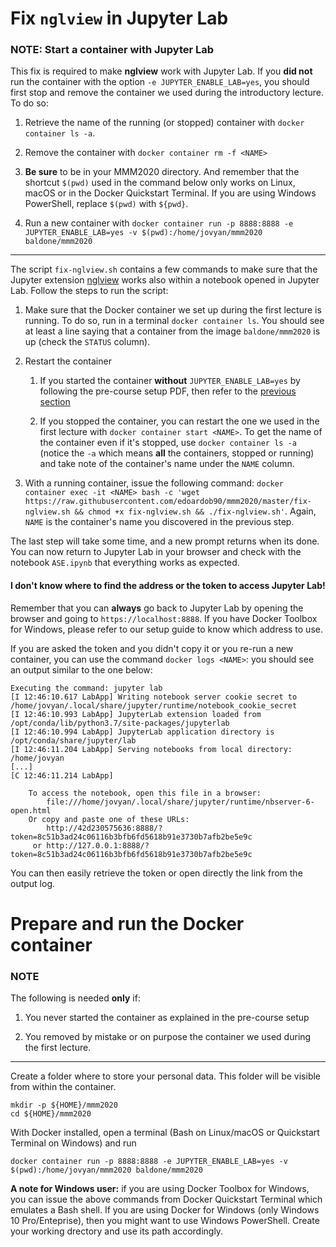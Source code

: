 # Fix `nglview` in Jupyter Lab

### NOTE: Start a container with Jupyter Lab

This fix is required to make **nglview** work with Jupyter Lab. If you **did not** run the container with the option `-e JUPYTER_ENABLE_LAB=yes`, you should first stop and remove the container we used during the introductory lecture. To do so:

1. Retrieve the name of the running (or stopped) container with `docker container ls -a`.

2. Remove the container with `docker container rm -f <NAME>`

3. **Be sure** to be in your MMM2020 directory. And remember that the shortcut `$(pwd)` used in the command below only works on Linux, macOS or in the Docker Quickstart Terminal. If you are using Windows PowerShell, replace `$(pwd)` with `${pwd}`.

4. Run a new container with `docker container run -p 8888:8888 -e JUPYTER_ENABLE_LAB=yes -v $(pwd):/home/jovyan/mmm2020 baldone/mmm2020`

---

The script `fix-nglview.sh` contains a few commands to make sure that the Jupyter extension [nglview](https://github.com/arose/nglview/releases) works also within a notebook opened in Jupyter Lab. Follow the steps to run the script:

1. Make sure that the Docker container we set up during the first lecture is running. To do so, run in a terminal `docker container ls`. You should see at least a line saying that a container from the image `baldone/mmm2020` is up (check the `STATUS` column).

2. Restart the container

    1. If you started the container **without** `JUPYTER_ENABLE_LAB=yes` by following the pre-course setup PDF, then refer to the [previous section](https://github.com/edoardob90/mmm2020/blob/master/README.md#note-start-a-container-with-jupyter-lab)

    2. If you stopped the container, you can restart the one we used in the first lecture with `docker container start <NAME>`. To get the name of the container even if it's stopped, use `docker container ls -a` (notice the `-a` which means **all** the containers, stopped or running) and take note of the container's name under the `NAME` column.

3. With a running container, issue the following command: `docker container exec -it <NAME> bash -c 'wget https://raw.githubusercontent.com/edoardob90/mmm2020/master/fix-nglview.sh && chmod +x fix-nglview.sh && ./fix-nglview.sh'`. Again, `NAME` is the container's name you discovered in the previous step.

The last step will take some time, and a new prompt returns when its done. You can now return to Jupyter Lab in your browser and check with the notebook `ASE.ipynb` that everything works as expected.


#### I don't know where to find the address or the token to access Jupyter Lab!

Remember that you can **always** go back to Jupyter Lab by opening the browser and going to `https://localhost:8888`. If you have Docker Toolbox for Windows, please refer to our setup guide to know which address to use.

If you are asked the token and you didn't copy it or you re-run a new container, you can use the command `docker logs <NAME>`: you should see an output similar to the one below:

```
Executing the command: jupyter lab
[I 12:46:10.617 LabApp] Writing notebook server cookie secret to /home/jovyan/.local/share/jupyter/runtime/notebook_cookie_secret
[I 12:46:10.993 LabApp] JupyterLab extension loaded from /opt/conda/lib/python3.7/site-packages/jupyterlab
[I 12:46:10.994 LabApp] JupyterLab application directory is /opt/conda/share/jupyter/lab
[I 12:46:11.204 LabApp] Serving notebooks from local directory: /home/jovyan
[...]
[C 12:46:11.214 LabApp] 
    
    To access the notebook, open this file in a browser:
        file:///home/jovyan/.local/share/jupyter/runtime/nbserver-6-open.html
    Or copy and paste one of these URLs:
        http://42d230575636:8888/?token=8c51b3ad24c06116b3bfb6fd5618b91e3730b7afb2be5e9c
     or http://127.0.0.1:8888/?token=8c51b3ad24c06116b3bfb6fd5618b91e3730b7afb2be5e9c
```

You can then easily retrieve the token or open directly the link from the output log.


# Prepare and run the Docker container

### NOTE

The following is needed **only** if:

1. You never started the container as explained in the pre-course setup

2. You removed by mistake or on purpose the container we used during the first lecture.

---

Create a folder where to store your personal data. This folder will be visible from within the container.

```
mkdir -p ${HOME}/mmm2020
cd ${HOME}/mmm2020
```

With Docker installed, open a terminal (Bash on Linux/macOS or Quickstart Terminal on Windows) and run

```
docker container run -p 8888:8888 -e JUPYTER_ENABLE_LAB=yes -v $(pwd):/home/jovyan/mmm2020 baldone/mmm2020
```

**A note for Windows user:** if you are using Docker Toolbox for Windows, you can issue the above commands from Docker Quickstart Terminal which emulates a Bash shell. If you are using Docker for Windows (only Windows 10 Pro/Enteprise), then you might want to use Windows PowerShell. Create your working drectory and use its path accordingly.
